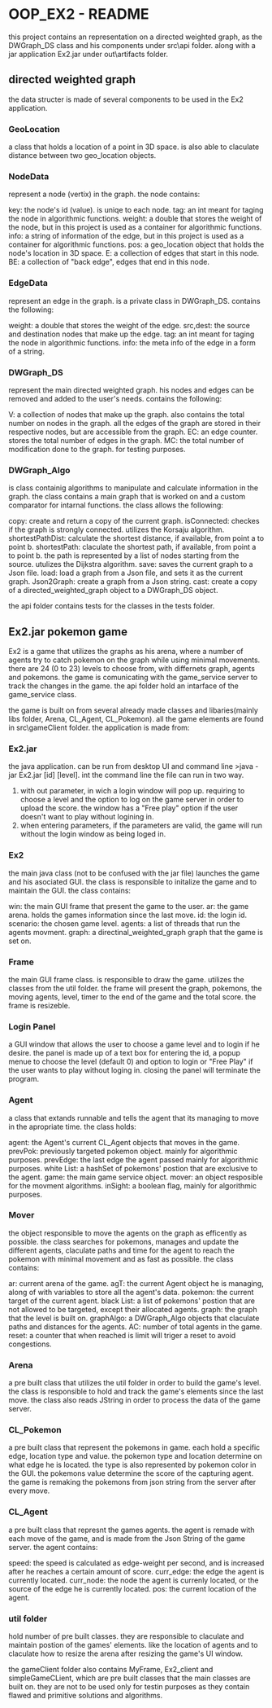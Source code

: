 # OOP_EX2 - README
this project contains an representation on a directed weighted graph, as the
DWGraph_DS class and his components under src\api folder.
along with a jar application Ex2.jar under out\artifacts folder.

## directed weighted graph
the data structer is made of several components to be used in the Ex2 application.

### GeoLocation
a class that holds a location of a point in 3D space.
is also able to claculate distance between two geo_location objects.
 
### NodeData
represent a node (vertix) in the graph.
the node contains:

key: the node's id (value). is uniqe to each node.
tag: an int meant for taging the node in algorithmic functions.
weight: a double that stores the weight of the node, 
but in this project is used as a container for algorithmic functions.
info: a string of information of the edge, but in this project is used as a container for algorithmic functions.
pos: a geo_location object that holds the node's location in 3D space.
E: a collection of edges that start in this node.
BE: a collection of "back edge", edges that end in this node.

### EdgeData
represent an edge in the graph. is a private class in DWGraph_DS.
contains the following:

weight: a double that stores the weight of the edge. 
src,dest: the source and destination nodes that make up the edge.
tag: an int meant for taging the node in algorithmic functions.
info: the meta info of the edge in a form of a string.

### DWGraph_DS
represent the main directed weighted graph.
his nodes and edges can be removed and added to the user's needs.
contains the following:

V: a collection of nodes that make up the graph. also contains the total number on nodes in the graph.
all the edges of the graph are stored in their respective nodes, but are accessible from the graph.
EC: an edge counter. stores the total number of edges in the graph.
MC: the total number of modification done to the graph. for testing purposes.

### DWGraph_Algo
is class containig algorithms to manipulate and calculate information in the graph.
the class contains a main graph that is worked on and a custom comparator for intarnal functions.
the class allows the following:

copy: create and return a copy of the current graph.
isConnected: checkes if the graph is strongly connected. utilizes the Korsaju algorithm.
shortestPathDist: calculate the shortest distance, if available, from point a to point b.
shortestPath: claculate the shortest path, if available, from point a to point b. 
the path is represented by a list of nodes starting from the source. utulizes the Dijkstra algorithm.
save: saves the current graph to a Json file.
load: load a graph from a Json file, and sets it as the current graph.
Json2Graph: create a graph from a Json string.
cast: create a copy of a directed_weighted_graph object to a DWGraph_DS object.

the api folder contains tests for the classes in the tests folder.

## Ex2.jar pokemon game

Ex2 is a game that utilizes the graphs as his arena, where a number of agents
try to catch pokemon on the graph while using minimal movements.
there are 24 (0 to 23) levels to choose from, with differnets graph, agents and pokemons.
the game is comunicating with the game_service server to track the changes in the game.
the api folder hold an intarface of the game_service class.

the game is built on from several already made classes and libaries(mainly libs folder, Arena, CL_Agent, CL_Pokemon).
all the game elements are found in src\gameClient folder. the application is made from:

### Ex2.jar

the java application. can be run from desktop UI and command line >java -jar Ex2.jar [id] [level].
int the command line the file can run in two way.
1) with out parameter, in wich a login window will pop up. requiring to choose a level and the option to log on
the game server in order to upload the score. the window has a "Free play" option if the user doesn't want to play without logining in.
2) when entering parameters, if the parameters are valid, the game will run without the login window as being loged in. 

### Ex2

the main java class (not to be confused with the jar file) launches the game and his asociated GUI.
the class is responsible to initalize the game and to maintain the GUI.
the class contains:

win: the main GUI frame that present the game to the user.
ar: the game arena. holds the games information since the last move.
id: the login id.
scenario: the chosen game level.
agents: a list of threads that run the agents movment.
graph: a directinal_weighted_graph graph that the game is set on.

### Frame

the main GUI frame class. is responsible to draw the game. utilizes the classes from the util folder.
the frame will present the graph, pokemons, the moving agents, level, timer to the end of the game and the total score.
the frame is resizeble.

### Login Panel

a GUI window that allows the user to choose a game level and to login if he desire.
the panel is made up of a text box for entering the id, a popup menue to choose the level (default 0)
and option to login or "Free Play" if the user wants to play without loging in.
closing the panel will terminate the program.

### Agent

a class that extands runnable and tells the agent that its managing to move in the apropriate time.
the class holds:

agent: the Agent's current CL_Agent objects that moves in the game.
prevPok: previously targeted pokemon object. mainly for algorithmic purposes.
prevEdge: the last edge the agent passed mainly for algorithmic purposes.
white List: a hashSet of pokemons' postion that are exclusive to the agent.
game: the main game service object.
mover: an object resposible for the movment algorithms.
inSight: a boolean flag, mainly for algorithmic purposes.

### Mover

the object responsible to move the agents on the graph as efficently as possible.
the class searches for pokemons, manages and update the different agents, claculate paths and time for the agent 
to reach the pokemon with minimal movement and as fast as possible.
the class contains:

ar: current arena of the game.
agT: the current Agent object he is managing, along of with variables to store all the agent's data.
pokemon: the current target of the current agent.
black List: a list of pokemons' postion that are not allowed to be targeted, except their allocated agents.
graph: the graph that the level is built on.
graphAlgo: a DWGraph_Algo objects that claculate paths and distances for the agents.
AC: number of total agents in the game.
reset: a counter that when reached is limit will triger a reset to avoid congestions.

### Arena

a pre built class that utilizes the util folder in order to build the game's level.
the class is responsible to hold and track the game's elements since the last move.
the class also reads JString in order to process the data of the game server.

### CL_Pokemon

a pre built class that represent the pokemons in game. each hold a specific edge, location type and value.
the pokemon type and location determine on what edge he is located. the type is also represented by pokemon color in the GUI.
the pokemons value determine the score of the capturing agent.
the game is remaking the pokemons from json string from the server after every move.

### CL_Agent

a pre built class that represnt the games agents. 
the agent is remade with each move of the game, and is made from the Json String of the game server.
the agent contains:

speed: the speed is calculated as edge-weight per second, and is increased after he reaches a certain amount of score.
curr_edge: the edge the agent is currently located.
curr_node: the node the agent is currenly located, or the source of the edge he is currently located.
pos: the current location of the agent.

### util folder

hold number of pre built classes. they are responsible to claculate and maintain postion of the games' elements.
like the location of agents and to claculate how to resize the arena after resizing the game's UI window.


the gameClient folder also contains MyFrame, Ex2_client and simpleGameCLient, which are pre built classes
that the main classes are built on. they are not to be used only for testin purposes as they contain flawed
and primitive solutions and algorithms.



































